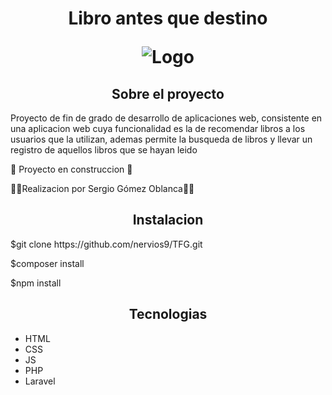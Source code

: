 <h1 align="center">Libro antes que destino


![Logo](https://github.com/nervios9/TFG/assets/115256185/1295e7fc-2134-422c-88f3-6b832e561573)
</h1>
<h2 align="center" >Sobre el proyecto</h2>
<p>Proyecto de fin de grado de desarrollo de aplicaciones web, consistente en una aplicacion web cuya funcionalidad es la de recomendar libros a los usuarios que la utilizan, ademas permite la busqueda de libros y llevar un registro de aquellos libros que se hayan leido </p>
<p>🚧 Proyecto en construccion 🚧</p>
<p>👷‍♀️Realizacion por Sergio Gómez Oblanca👷‍♀️ </p>

<h2 align="center">Instalacion</h2>
<p>$git clone https://github.com/nervios9/TFG.git</p>
<p>$composer install</p>
<p>$npm install</p>


<h2 align="center">Tecnologias</h2>
<ul>
<li>HTML</li>
<li>CSS</li>
<li>JS</li>
<li>PHP</li>
<li>Laravel</li>
</ul>
